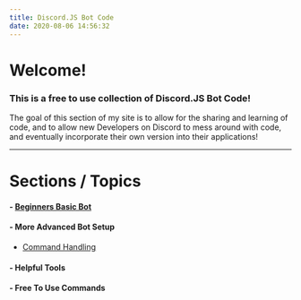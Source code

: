 ```yaml
---
title: Discord.JS Bot Code
date: 2020-08-06 14:56:32
---
```

# Welcome!
### This is a free to use collection of Discord.JS Bot Code!
The goal of this section of my site is to allow for the sharing and learning of code, and to allow new Developers on Discord to mess around with code, and eventually incorporate their own version into their applications!
___

# Sections / Topics
#### - [Beginners Basic Bot](/source/code/topics/basicbot)
#### - More Advanced Bot Setup
- [Command Handling](/source/code/topics/commandhandling)
#### - Helpful Tools
#### - Free To Use Commands